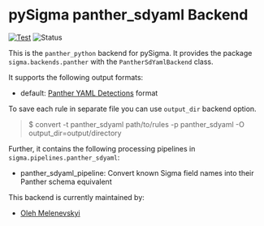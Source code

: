 # pySigma panther_sdyaml Backend

[![Test](https://github.com/panther-labs/pySigma-backend-panther-sdyaml/actions/workflows/test.yml/badge.svg?branch=main)](https://github.com/panther-labs/pySigma-backend-panther-sdyaml/actions/workflows/test.yml)
![Status](https://img.shields.io/badge/Status-pre--release-orange)

This is the `panther_python` backend for pySigma. It provides the package `sigma.backends.panther` with the `PantherSdYamlBackend` class.

It supports the following output formats:

* default: [Panther YAML Detections](https://docs.panther.com/detections/rules/yaml#simple-detections) format

To save each rule in separate file you can use `output_dir` backend option.
> $ convert -t panther_sdyaml path/to/rules -p panther_sdyaml -O output_dir=output/directory

Further, it contains the following processing pipelines in `sigma.pipelines.panther_sdyaml`:

* panther_sdyaml_pipeline: Convert known Sigma field names into their Panther schema equivalent

This backend is currently maintained by:

* [Oleh Melenevskyi](https://github.com/melenevskyi/)
